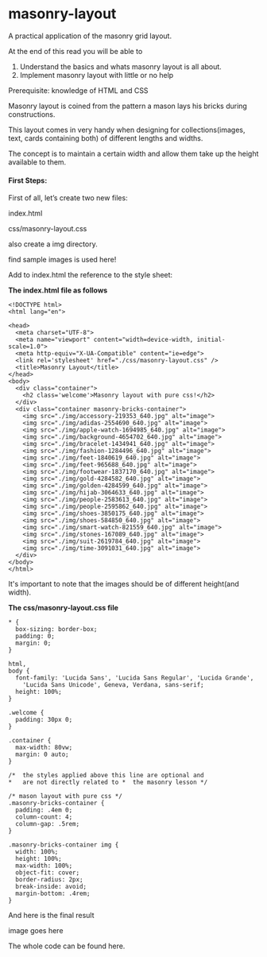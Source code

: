 # masonry-layout
A practical application of the masonry grid layout.

At the end of this read you will be able to

1. Understand the basics and whats masonry layout is all about.
2. Implement masonry layout with little or no help

Prerequisite: knowledge of HTML and CSS

Masonry layout is coined from the pattern a mason lays his bricks during constructions.

This layout comes in very handy when designing for collections(images, text, cards containing both) of different lengths and widths.

The concept is to maintain a certain width and allow them take up the height available to them.

#### First Steps:
First of all, let’s create two new files:

index.html

css/masonry-layout.css

also create a img directory.

find sample images is used here!

Add to index.html the reference to the style sheet:

__The index.html file as follows__

```
<!DOCTYPE html>
<html lang="en">

<head>
  <meta charset="UTF-8">
  <meta name="viewport" content="width=device-width, initial-scale=1.0">
  <meta http-equiv="X-UA-Compatible" content="ie=edge">
  <link rel='stylesheet' href="./css/masonry-layout.css" />
  <title>Masonry Layout</title>
</head>
<body>
  <div class="container">
    <h2 class='welcome'>Masonry layout with pure css!</h2>
  </div>
  <div class="container masonry-bricks-container">
    <img src="./img/accessory-219353_640.jpg" alt="image">
    <img src="./img/adidas-2554690_640.jpg" alt="image">
    <img src="./img/apple-watch-1694985_640.jpg" alt="image">
    <img src="./img/background-4654702_640.jpg" alt="image">
    <img src="./img/bracelet-1434941_640.jpg" alt="image">
    <img src="./img/fashion-1284496_640.jpg" alt="image">
    <img src="./img/feet-1840619_640.jpg" alt="image">
    <img src="./img/feet-965688_640.jpg" alt="image">
    <img src="./img/footwear-1837170_640.jpg" alt="image">
    <img src="./img/gold-4284582_640.jpg" alt="image">
    <img src="./img/golden-4284599_640.jpg" alt="image">
    <img src="./img/hijab-3064633_640.jpg" alt="image">
    <img src="./img/people-2583613_640.jpg" alt="image">
    <img src="./img/people-2595862_640.jpg" alt="image">
    <img src="./img/shoes-3850175_640.jpg" alt="image">
    <img src="./img/shoes-584850_640.jpg" alt="image">
    <img src="./img/smart-watch-821559_640.jpg" alt="image">
    <img src="./img/stones-167089_640.jpg" alt="image">
    <img src="./img/suit-2619784_640.jpg" alt="image">
    <img src="./img/time-3091031_640.jpg" alt="image">
  </div>
</body>
</html>
```

It's important to note that the images should be of different height(and width).

__The css/masonry-layout.css file__

````
* {
  box-sizing: border-box;
  padding: 0;
  margin: 0;
}

html,
body {
  font-family: 'Lucida Sans', 'Lucida Sans Regular', 'Lucida Grande',
    'Lucida Sans Unicode', Geneva, Verdana, sans-serif;
  height: 100%;
}

.welcome {
  padding: 30px 0;
}

.container {
  max-width: 80vw;
  margin: 0 auto;
}

/*  the styles applied above this line are optional and
*   are not directly related to *  the masonry lesson */

/* mason layout with pure css */
.masonry-bricks-container {
  padding: .4em 0;
  column-count: 4;
  column-gap: .5rem;
}

.masonry-bricks-container img {
  width: 100%;
  height: 100%;
  max-width: 100%;
  object-fit: cover;
  border-radius: 2px;
  break-inside: avoid;
  margin-bottom: .4rem;
}
````

And here is the final result

image goes here


The whole code can be found here.